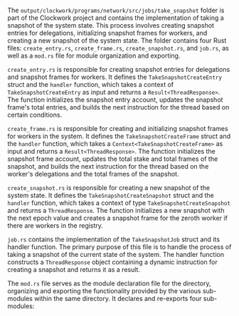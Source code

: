 The `output/clockwork/programs/network/src/jobs/take_snapshot` folder is part of the Clockwork project and contains the implementation of taking a snapshot of the system state. This process involves creating snapshot entries for delegations, initializing snapshot frames for workers, and creating a new snapshot of the system state. The folder contains four Rust files: `create_entry.rs`, `create_frame.rs`, `create_snapshot.rs`, and `job.rs`, as well as a `mod.rs` file for module organization and exporting.

`create_entry.rs` is responsible for creating snapshot entries for delegations and snapshot frames for workers. It defines the `TakeSnapshotCreateEntry` struct and the `handler` function, which takes a context of `TakeSnapshotCreateEntry` as input and returns a `Result<ThreadResponse>`. The function initializes the snapshot entry account, updates the snapshot frame's total entries, and builds the next instruction for the thread based on certain conditions.

`create_frame.rs` is responsible for creating and initializing snapshot frames for workers in the system. It defines the `TakeSnapshotCreateFrame` struct and the `handler` function, which takes a `Context<TakeSnapshotCreateFrame>` as input and returns a `Result<ThreadResponse>`. The function initializes the snapshot frame account, updates the total stake and total frames of the snapshot, and builds the next instruction for the thread based on the worker's delegations and the total frames of the snapshot.

`create_snapshot.rs` is responsible for creating a new snapshot of the system state. It defines the `TakeSnapshotCreateSnapshot` struct and the `handler` function, which takes a context of type `TakeSnapshotCreateSnapshot` and returns a `ThreadResponse`. The function initializes a new snapshot with the next epoch value and creates a snapshot frame for the zeroth worker if there are workers in the registry.

`job.rs` contains the implementation of the `TakeSnapshotJob` struct and its handler function. The primary purpose of this file is to handle the process of taking a snapshot of the current state of the system. The handler function constructs a `ThreadResponse` object containing a dynamic instruction for creating a snapshot and returns it as a result.

The `mod.rs` file serves as the module declaration file for the directory, organizing and exporting the functionality provided by the various sub-modules within the same directory. It declares and re-exports four sub-modules: